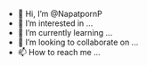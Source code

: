 - 👋 Hi, I’m @NapatpornP
- 👀 I’m interested in ...
- 🌱 I’m currently learning ...
- 💞️ I’m looking to collaborate on ...
- 📫 How to reach me ...

<!---
NapatpornP/NapatpornP is a ✨ special ✨ repository because its `README.md` (this file) appears on your GitHub profile.
You can click the Preview link to take a look at your changes.
--->
